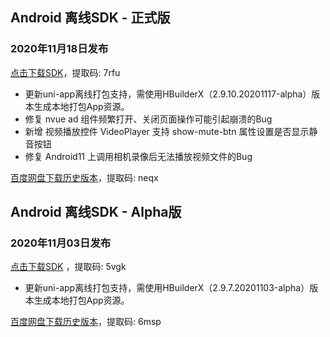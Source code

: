 ## Android 离线SDK - 正式版

### 2020年11月18日发布
[点击下载SDK](https://pan.baidu.com/s/14SZ-CjlbaNtGHk3CpamgXQ)，提取码: 7rfu

+ 更新uni-app离线打包支持，需使用HBuilderX（2.9.10.20201117-alpha）版本生成本地打包App资源。
+ 修复 nvue ad 组件频繁打开、关闭页面操作可能引起崩溃的Bug 
+ 新增 视频播放控件 VideoPlayer 支持 show-mute-btn 属性设置是否显示静音按钮
+ 修复 Android11 上调用相机录像后无法播放视频文件的Bug

[百度网盘下载历史版本](https://pan.baidu.com/s/1Gpbnq3wLvvnRO6W-SlvVpA)，提取码: neqx



## Android 离线SDK - Alpha版

### 2020年11月03日发布
[点击下载SDK](https://pan.baidu.com/s/1NLBTW94Im_zg5R38Wiijdg) ，提取码: 5vgk

+ 更新uni-app离线打包支持，需使用HBuilderX（2.9.7.20201103-alpha）版本生成本地打包App资源。

[百度网盘下载历史版本](https://pan.baidu.com/s/10fne34bwxWGtDJTd4PhroA)，提取码: 6msp
